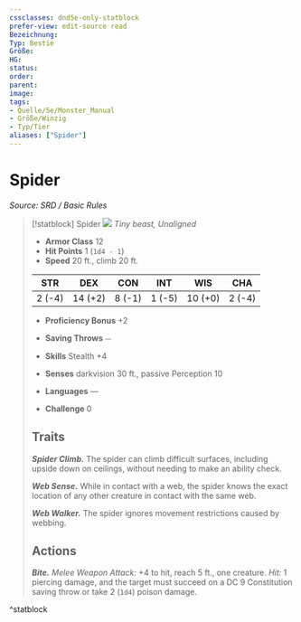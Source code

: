 ```yaml
---
cssclasses: dnd5e-only-statblock
prefer-view: edit-source read
Bezeichnung: 
Typ: Bestie
Größe: 
HG: 
status:
order:
parent:
image: 
tags:
- Quelle/5e/Monster_Manual
- Größe/Winzig
- Typ/Tier
aliases: ["Spider"]
---
```

# Spider
*Source: SRD / Basic Rules*  

> [!statblock] Spider
> ![](compendium/bestiary/beast/token/spider.png#token)
> *Tiny beast, Unaligned*
> 
> - **Armor Class** 12 
> - **Hit Points** 1 (`1d4 - 1`)
> - **Speed** 20 ft., climb 20 ft.
> 
> |STR|DEX|CON|INT|WIS|CHA|
> |:---:|:---:|:---:|:---:|:---:|:---:|
> | 2 (-4)|14 (+2)| 8 (-1)| 1 (-5)|10 (+0)| 2 (-4)|
> 
> - **Proficiency Bonus** +2
> - **Saving Throws** ⏤
> - **Skills** Stealth +4
> - **Senses** darkvision 30 ft., passive Perception 10
> 
> - **Languages** —
> - **Challenge** 0
> 
> ## Traits
> 
> ***Spider Climb.*** The spider can climb difficult surfaces, including upside down on ceilings, without needing to make an ability check.
> 
> ***Web Sense.*** While in contact with a web, the spider knows the exact location of any other creature in contact with the same web.
> 
> ***Web Walker.*** The spider ignores movement restrictions caused by webbing.
> 
> ## Actions
> 
> ***Bite.*** *Melee Weapon Attack:* +4 to hit, reach 5 ft., one creature. *Hit:* 1 piercing damage, and the target must succeed on a DC 9 Constitution saving throw or take 2 (`1d4`) poison damage.

^statblock
